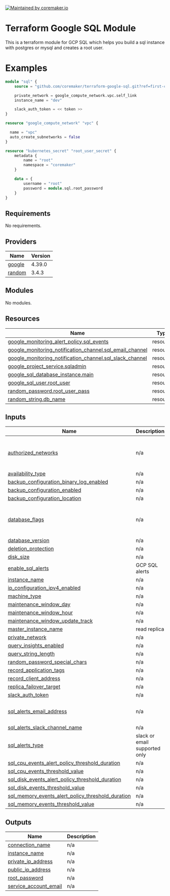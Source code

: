[![Maintained by coremaker.io](https://img.shields.io/badge/maintained%20by-coremaker.io-green)](https://coremaker.io/)

# Terraform Google SQL Module

This is a terraform module for GCP SQL which helps you build a sql instance with postgres or mysql and creates a root user.

# Examples

```terraform
module "sql" {
    source = "github.com/coremaker/terraform-google-sql.git?ref=first-commit"

    private_network = google_compute_network.vpc.self_link
    instance_name = "dev"

    slack_auth_token = << token >>
}

resource "google_compute_network" "vpc" {

  name = "vpc"
  auto_create_subnetworks = false
}

resource "kubernetes_secret" "root_user_secret" {
    metadata {
        name = "root"
        namespace = "coremaker"
    }

    data = {
        username = "root"
        password = module.sql.root_password
    }
}
```

<!-- BEGINNING OF PRE-COMMIT-TERRAFORM DOCS HOOK -->
## Requirements

No requirements.

## Providers

| Name | Version |
|------|---------|
| <a name="provider_google"></a> [google](#provider\_google) | 4.39.0 |
| <a name="provider_random"></a> [random](#provider\_random) | 3.4.3 |

## Modules

No modules.

## Resources

| Name | Type |
|------|------|
| [google_monitoring_alert_policy.sql_events](https://registry.terraform.io/providers/hashicorp/google/latest/docs/resources/monitoring_alert_policy) | resource |
| [google_monitoring_notification_channel.sql_email_channel](https://registry.terraform.io/providers/hashicorp/google/latest/docs/resources/monitoring_notification_channel) | resource |
| [google_monitoring_notification_channel.sql_slack_channel](https://registry.terraform.io/providers/hashicorp/google/latest/docs/resources/monitoring_notification_channel) | resource |
| [google_project_service.sqladmin](https://registry.terraform.io/providers/hashicorp/google/latest/docs/resources/project_service) | resource |
| [google_sql_database_instance.main](https://registry.terraform.io/providers/hashicorp/google/latest/docs/resources/sql_database_instance) | resource |
| [google_sql_user.root_user](https://registry.terraform.io/providers/hashicorp/google/latest/docs/resources/sql_user) | resource |
| [random_password.root_user_pass](https://registry.terraform.io/providers/hashicorp/random/latest/docs/resources/password) | resource |
| [random_string.db_name](https://registry.terraform.io/providers/hashicorp/random/latest/docs/resources/string) | resource |

## Inputs

| Name | Description | Type | Default | Required |
|------|-------------|------|---------|:--------:|
| <a name="input_authorized_networks"></a> [authorized\_networks](#input\_authorized\_networks) | n/a | <pre>list(object({<br>    name  = string<br>    value = string<br>  }))</pre> | `[]` | no |
| <a name="input_availability_type"></a> [availability\_type](#input\_availability\_type) | n/a | `string` | `"ZONAL"` | no |
| <a name="input_backup_configuration_binary_log_enabled"></a> [backup\_configuration\_binary\_log\_enabled](#input\_backup\_configuration\_binary\_log\_enabled) | n/a | `bool` | `false` | no |
| <a name="input_backup_configuration_enabled"></a> [backup\_configuration\_enabled](#input\_backup\_configuration\_enabled) | n/a | `bool` | `true` | no |
| <a name="input_backup_configuration_location"></a> [backup\_configuration\_location](#input\_backup\_configuration\_location) | n/a | `string` | `"eu"` | no |
| <a name="input_database_flags"></a> [database\_flags](#input\_database\_flags) | n/a | <pre>list(object({<br>    name  = string<br>    value = string<br>  }))</pre> | `[]` | no |
| <a name="input_database_version"></a> [database\_version](#input\_database\_version) | n/a | `string` | `"POSTGRES_11"` | no |
| <a name="input_deletion_protection"></a> [deletion\_protection](#input\_deletion\_protection) | n/a | `bool` | `true` | no |
| <a name="input_disk_size"></a> [disk\_size](#input\_disk\_size) | n/a | `number` | `10` | no |
| <a name="input_enable_sql_alerts"></a> [enable\_sql\_alerts](#input\_enable\_sql\_alerts) | GCP SQL alerts | `bool` | `true` | no |
| <a name="input_instance_name"></a> [instance\_name](#input\_instance\_name) | n/a | `string` | `"dev"` | no |
| <a name="input_ip_configuration_ipv4_enabled"></a> [ip\_configuration\_ipv4\_enabled](#input\_ip\_configuration\_ipv4\_enabled) | n/a | `bool` | `true` | no |
| <a name="input_machine_type"></a> [machine\_type](#input\_machine\_type) | n/a | `string` | `"db-f1-micro"` | no |
| <a name="input_maintenance_window_day"></a> [maintenance\_window\_day](#input\_maintenance\_window\_day) | n/a | `number` | `0` | no |
| <a name="input_maintenance_window_hour"></a> [maintenance\_window\_hour](#input\_maintenance\_window\_hour) | n/a | `number` | `0` | no |
| <a name="input_maintenance_window_update_track"></a> [maintenance\_window\_update\_track](#input\_maintenance\_window\_update\_track) | n/a | `string` | `""` | no |
| <a name="input_master_instance_name"></a> [master\_instance\_name](#input\_master\_instance\_name) | read replica | `string` | `""` | no |
| <a name="input_private_network"></a> [private\_network](#input\_private\_network) | n/a | `string` | `""` | no |
| <a name="input_query_insights_enabled"></a> [query\_insights\_enabled](#input\_query\_insights\_enabled) | n/a | `bool` | `false` | no |
| <a name="input_query_string_length"></a> [query\_string\_length](#input\_query\_string\_length) | n/a | `number` | `1024` | no |
| <a name="input_random_password_special_chars"></a> [random\_password\_special\_chars](#input\_random\_password\_special\_chars) | n/a | `bool` | `true` | no |
| <a name="input_record_application_tags"></a> [record\_application\_tags](#input\_record\_application\_tags) | n/a | `bool` | `false` | no |
| <a name="input_record_client_address"></a> [record\_client\_address](#input\_record\_client\_address) | n/a | `bool` | `false` | no |
| <a name="input_replica_failover_target"></a> [replica\_failover\_target](#input\_replica\_failover\_target) | n/a | `bool` | `false` | no |
| <a name="input_slack_auth_token"></a> [slack\_auth\_token](#input\_slack\_auth\_token) | n/a | `string` | `"token"` | no |
| <a name="input_sql_alerts_email_address"></a> [sql\_alerts\_email\_address](#input\_sql\_alerts\_email\_address) | n/a | `list(string)` | <pre>[<br>  "address@example.com"<br>]</pre> | no |
| <a name="input_sql_alerts_slack_channel_name"></a> [sql\_alerts\_slack\_channel\_name](#input\_sql\_alerts\_slack\_channel\_name) | n/a | `string` | `"sql-alerts"` | no |
| <a name="input_sql_alerts_type"></a> [sql\_alerts\_type](#input\_sql\_alerts\_type) | slack or email supported only | `string` | `"slack"` | no |
| <a name="input_sql_cpu_events_alert_policy_threshold_duration"></a> [sql\_cpu\_events\_alert\_policy\_threshold\_duration](#input\_sql\_cpu\_events\_alert\_policy\_threshold\_duration) | n/a | `string` | `"900s"` | no |
| <a name="input_sql_cpu_events_threshold_value"></a> [sql\_cpu\_events\_threshold\_value](#input\_sql\_cpu\_events\_threshold\_value) | n/a | `number` | `0.75` | no |
| <a name="input_sql_disk_events_alert_policy_threshold_duration"></a> [sql\_disk\_events\_alert\_policy\_threshold\_duration](#input\_sql\_disk\_events\_alert\_policy\_threshold\_duration) | n/a | `string` | `"900s"` | no |
| <a name="input_sql_disk_events_threshold_value"></a> [sql\_disk\_events\_threshold\_value](#input\_sql\_disk\_events\_threshold\_value) | n/a | `number` | `0.75` | no |
| <a name="input_sql_memory_events_alert_policy_threshold_duration"></a> [sql\_memory\_events\_alert\_policy\_threshold\_duration](#input\_sql\_memory\_events\_alert\_policy\_threshold\_duration) | n/a | `string` | `"900s"` | no |
| <a name="input_sql_memory_events_threshold_value"></a> [sql\_memory\_events\_threshold\_value](#input\_sql\_memory\_events\_threshold\_value) | n/a | `number` | `0.75` | no |

## Outputs

| Name | Description |
|------|-------------|
| <a name="output_connection_name"></a> [connection\_name](#output\_connection\_name) | n/a |
| <a name="output_instance_name"></a> [instance\_name](#output\_instance\_name) | n/a |
| <a name="output_private_ip_address"></a> [private\_ip\_address](#output\_private\_ip\_address) | n/a |
| <a name="output_public_ip_address"></a> [public\_ip\_address](#output\_public\_ip\_address) | n/a |
| <a name="output_root_password"></a> [root\_password](#output\_root\_password) | n/a |
| <a name="output_service_account_email"></a> [service\_account\_email](#output\_service\_account\_email) | n/a |
<!-- END OF PRE-COMMIT-TERRAFORM DOCS HOOK -->
